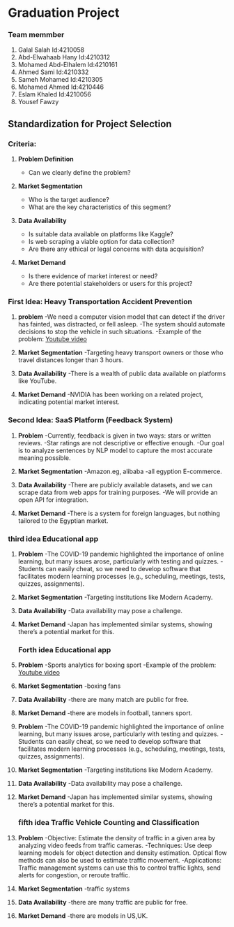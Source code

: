 # Graduation Project

### Team memmber 
1. Galal Salah           Id:4210058
2. Abd-Elwahaab Hany     Id:4210312
3. Mohamed Abd-Elhalem   Id:4210161
4. Ahmed Sami            Id:4210332
5. Sameh Mohamed         Id:4210305
6. Mohamed Ahmed         Id:4210446  
7. Eslam Khaled          Id:4210056
8. Yousef Fawzy 

## Standardization for Project Selection

### Criteria:

1. **Problem Definition**
   - Can we clearly define the problem?

2. **Market Segmentation**
   - Who is the target audience?
   - What are the key characteristics of this segment?

4. **Data Availability**
   - Is suitable data available on platforms like Kaggle?
   - Is web scraping a viable option for data collection?
   - Are there any ethical or legal concerns with data acquisition?

5. **Market Demand**
   - Is there evidence of market interest or need?
   - Are there potential stakeholders or users for this project?
  
### First Idea: Heavy Transportation Accident Prevention

1. **problem**
   -We need a computer vision model that can detect if the driver has fainted, was distracted, or fell asleep.
   -The system should automate decisions to stop the vehicle in such situations.
   -Example of the problem: [Youtube video](https://www.youtube.com/watch?v=FiXanTH9sK8)
   
2. **Market Segmentation**
   -Targeting heavy transport owners or those who travel distances longer than 3 hours.
   
3. **Data Availability**
   -There is a wealth of public data available on platforms like YouTube.
   
4. **Market Demand**
   -NVIDIA has been working on a related project, indicating potential market interest.



### Second Idea: SaaS Platform (Feedback System)

1. **Problem**
   -Currently, feedback is given in two ways: stars or written reviews.
   -Star ratings are not descriptive or effective enough.
   -Our goal is to analyze sentences by NLP model to capture the most accurate meaning possible.
   
2. **Market Segmentation**
   -Amazon.eg, alibaba
   -all egyption E-commerce.
   
3. **Data Availability**
   -There are publicly available datasets, and we can scrape data from web apps for training purposes.
   -We will provide an open API for integration.
   
   
4. **Market Demand**
   -There is a system for foreign languages, but nothing tailored to the Egyptian market.
   
### third idea Educational app 

1. **Problem**
   -The COVID-19 pandemic highlighted the importance of online learning, but many issues arose, particularly with testing and quizzes.
   -Students can easily cheat, so we need to develop software that facilitates modern learning processes (e.g., scheduling, meetings, tests, quizzes, assignments).
   
2. **Market Segmentation**
   -Targeting institutions like Modern Academy.
   
3. **Data Availability**
   -Data availability may pose a challenge.
   
   
4. **Market Demand**
   -Japan has implemented similar systems, showing there’s a potential market for this.
   
   ### Forth idea Educational app 

1. **Problem**
   -Sports analytics for boxing sport
   -Example of the problem: [Youtube video](https://www.youtube.com/watch?v=L23oIHZE14w)
   
3. **Market Segmentation**
   -boxing fans
   
4. **Data Availability**
   -there are many match are public for free.
   
   
5. **Market Demand**
   -there are models in football, tanners sport.

1. **Problem**
   -The COVID-19 pandemic highlighted the importance of online learning, but many issues arose, particularly with testing and quizzes.
   -Students can easily cheat, so we need to develop software that facilitates modern learning processes (e.g., scheduling, meetings, tests, quizzes, assignments).
   
2. **Market Segmentation**
   -Targeting institutions like Modern Academy.
   
3. **Data Availability**
   -Data availability may pose a challenge.
   
   
4. **Market Demand**
   -Japan has implemented similar systems, showing there’s a potential market for this.
   
   ### fifth idea Traffic Vehicle Counting and Classification

1. **Problem**
   -Objective: Estimate the density of traffic in a given area by analyzing video feeds from traffic cameras.
   -Techniques: Use deep learning models for object detection and density estimation. Optical flow methods can also be used to estimate traffic movement.
   -Applications: Traffic management systems can use this to control traffic lights, send alerts for congestion, or reroute traffic.

   
3. **Market Segmentation**
   -traffic systems
   
4. **Data Availability**
   -there are many traffic are public for free.
   
   
5. **Market Demand**
   -there are models in US,UK.
